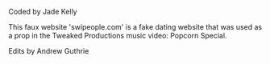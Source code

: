 Coded by Jade Kelly

This faux website 'swipeople.com' is a fake dating website that was used as a prop in the Tweaked Productions music video: Popcorn Special.

Edits by Andrew Guthrie
